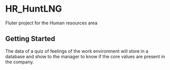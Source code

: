 # HR_HuntLNG

Fluter project for the Human resources area

## Getting Started

The data of a quiz of feelings of the work environment will store in a database and show to the manager to know if the core values are present in the company.

